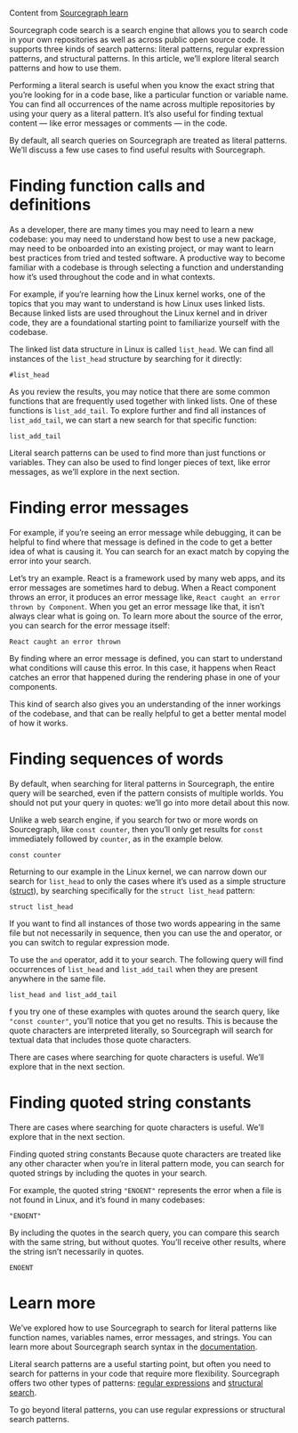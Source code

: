 Content from [Sourcegraph learn](https://learn.sourcegraph.com/literal-search-patterns)

Sourcegraph code search is a search engine that allows you to search code in your own repositories as well as across public open source code. It supports three kinds of search patterns: literal patterns, regular expression patterns, and structural patterns. In this article, we’ll explore literal search patterns and how to use them.

Performing a literal search is useful when you know the exact string that you’re looking for in a code base, like a particular function or variable name. You can find all occurrences of the name across multiple repositories by using your query as a literal pattern. It’s also useful for finding textual content — like error messages or comments — in the code.

By default, all search queries on Sourcegraph are treated as literal patterns. We’ll discuss a few use cases to find useful results with Sourcegraph.

# Finding function calls and definitions

As a developer, there are many times you may need to learn a new codebase: you may need to understand how best to use a new package, may need to be onboarded into an existing project, or may want to learn best practices from tried and tested software. A productive way to become familiar with a codebase is through selecting a function and understanding how it’s used throughout the code and in what contexts.

For example, if you’re learning how the Linux kernel works, one of the topics that you may want to understand is how Linux uses linked lists. Because linked lists are used throughout the Linux kernel and in driver code, they are a foundational starting point to familiarize yourself with the codebase.

The linked list data structure in Linux is called `list_head`. We can find all instances of the `list_head` structure by searching for it directly:

```sourcegraph
#list_head
```

As you review the results, you may notice that there are some common functions that are frequently used together with linked lists. One of these functions is `list_add_tail`. To explore further and find all instances of `list_add_tail`, we can start a new search for that specific function:

```sourcegraph
list_add_tail
```

Literal search patterns can be used to find more than just functions or variables. They can also be used to find longer pieces of text, like error messages, as we’ll explore in the next section.

# Finding error messages

For example, if you’re seeing an error message while debugging, it can be helpful to find where that message is defined in the code to get a better idea of what is causing it. You can search for an exact match by copying the error into your search.

Let’s try an example. React is a framework used by many web apps, and its error messages are sometimes hard to debug. When a React component throws an error, it produces an error message like, `React caught an error thrown by Component`. When you get an error message like that, it isn’t always clear what is going on. To learn more about the source of the error, you can search for the error message itself:

```sourcegraph
React caught an error thrown
```

By finding where an error message is defined, you can start to understand what conditions will cause this error. In this case, it happens when React catches an error that happened during the rendering phase in one of your components.

This kind of search also gives you an understanding of the inner workings of the codebase, and that can be really helpful to get a better mental model of how it works.

# Finding sequences of words

By default, when searching for literal patterns in Sourcegraph, the entire query will be searched, even if the pattern consists of multiple worlds. You should not put your query in quotes: we’ll go into more detail about this now.

Unlike a web search engine, if you search for two or more words on Sourcegraph, like `const counter`, then you’ll only get results for `const` immediately followed by `counter`, as in the example below.

```sourcegraph
const counter
```

Returning to our example in the Linux kernel, we can narrow down our search for `list_head` to only the cases where it’s used as a simple structure ([struct](https://en.wikipedia.org/wiki/Struct_(C_programming_language))), by searching specifically for the `struct list_head` pattern:

```sourcegraph
struct list_head
```

If you want to find all instances of those two words appearing in the same file but not necessarily in sequence, then you can use the and operator, or you can switch to regular expression mode.

To use the `and` operator, add it to your search. The following query will find occurrences of `list_head` and `list_add_tail` when they are present anywhere in the same file.

```sourcegraph
list_head and list_add_tail
```

f you try one of these examples with quotes around the search query, like `"const counter"`, you’ll notice that you get no results. This is because the quote characters are interpreted literally, so Sourcegraph will search for textual data that includes those quote characters.

There are cases where searching for quote characters is useful. We’ll explore that in the next section.

# Finding quoted string constants

There are cases where searching for quote characters is useful. We’ll explore that in the next section.

Finding quoted string constants
Because quote characters are treated like any other character when you’re in literal pattern mode, you can search for quoted strings by including the quotes in your search.

For example, the quoted string `"ENOENT"` represents the error when a file is not found in Linux, and it’s found in many codebases:

```sourcegraph
"ENOENT"
```

By including the quotes in the search query, you can compare this search with the same string, but without quotes. You’ll receive other results, where the string isn’t necessarily in quotes.

```sourcegraph
ENOENT
```

# Learn more

We’ve explored how to use Sourcegraph to search for literal patterns like function names, variables names, error messages, and strings. You can learn more about Sourcegraph search syntax in the [documentation](https://docs.sourcegraph.com/code_search/reference/queries?_ga=2.258472970.1078287661.1627884710-1084474544.1625586601).

Literal search patterns are a useful starting point, but often you need to search for patterns in your code that require more flexibility. Sourcegraph offers two other types of patterns: [regular expressions](https://docs.sourcegraph.com/code_search/reference/queries?&_ga=2.258472970.1078287661.1627884710-1084474544.1625586601#regular-expression-search) and [structural search](https://docs.sourcegraph.com/code_search/reference/structural?_ga=2.15617078.1078287661.1627884710-1084474544.1625586601).

To go beyond literal patterns, you can use regular expressions or structural search patterns.
